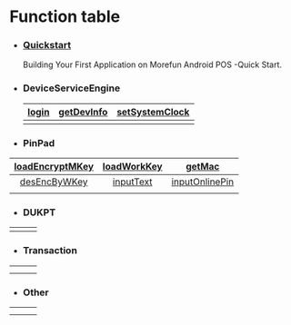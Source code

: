 # Function table



- ### [Quickstart](en/Quickstart.md)

  Building Your First Application on Morefun Android POS -Quick Start.

  

- ### DeviceServiceEngine

  | [login](en/login.md)           | [getDevInfo](en/getDevInfo.md) | [setSystemClock](en/setSystemClock.md) |
  | -------------------------------------- | ------------------------------ | ---------------------------------------------- |
  |  |                                |                                                |

  

- ### **PinPad**
| [loadEncryptMKey](en/loadEncryptMKey.md) | [loadWorkKey](en/loadWKey.md) | [getMac](en/getMac.md) |
| :-----: | :-----: | :-----: |
|    [desEncByWKey](en/desEncByWKey.md)    | [inputText](en/inputText.md)  | [inputOnlinePin](en/inputOnlinePin.md) |
|                                                  |                                       |                                                |

- ### **DUKPT**
|      |      |      |
| :--: | :--: | :--: |
|      |      |      |

- ### **Transaction**
|      |      |      |
| :-----: | :-----: |:-----: |
|      |      |      |
|      |      | |

- ### **Other**
|      |      |      |
| :--: | :--: | :--: |
|      |      |      |
|      |      |      |

